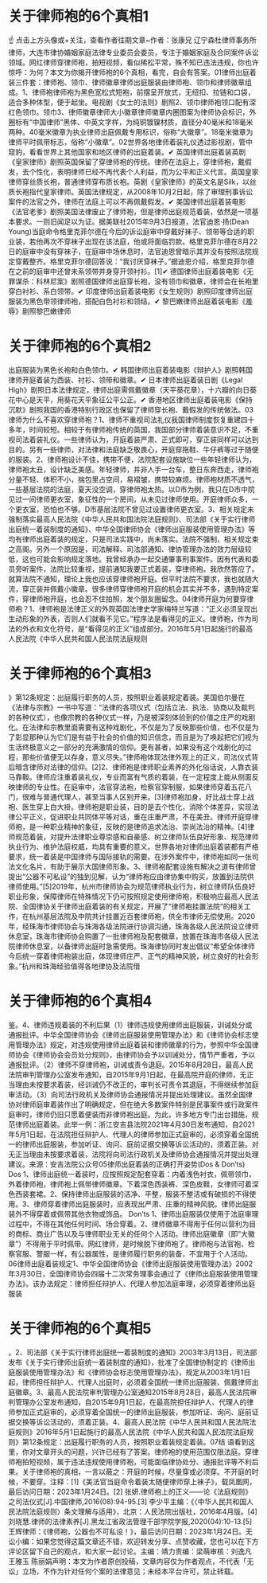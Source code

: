# 关于律师袍的6个真相1

☝ 点击上方头像或+关注，查看作者往期文章~作者：张康兄 辽宁森杜律师事务所律师，大连市律协婚姻家庭法律专业委员会委员，专注于婚姻家庭及合同案件诉讼领域。网红律师穿律师袍，拍短视频，看似稀松平常，殊不知已违法违规，你也许惊呼：为何？本文为你揭开律师袍的6个真相，看完，自会有答案。01律师出庭着装三件套：律师袍、领巾、律师徽章律师出庭服装由律师袍、领巾和律师徽章组成。1、律师袍律师袍为黑色宽松式短袍，前摆呈开放式，无纽扣、拉链和口袋，适合多种体型，便于起坐。电视剧《女士的法则》剧照2、领巾律师袍领口配有深红色领巾。领巾3、律师徽章律师大小徽章律师徽章内圈图案为律师协会标识，外圈标有“中国律师”黑体、中英文字样，为纯铜镀镍材质，直径分40毫米和18毫米两种。40毫米徽章为执业律师出庭佩戴专用标识，俗称“大徽章”。18毫米徽章为律师平时佩带标志，俗称“小徽章”。02世界各地律师着装礼仪透过影视剧，管中窥豹，看看世界上其他国家和地区律师的出庭着装。✔ 英国律师出庭着装英剧《皇家律师》剧照英国保留了穿律师袍的传统。律师在法庭上，穿律师袍，戴假发，去个性化，表明律师已经不再代表个人利益，而为公平和正义代言。英国皇家律师穿丝质长袍，普通律师穿布质长袍。英剧《皇家律师》的英文名是Silk，以丝质长袍指代皇家律师。英国法律规定，从2008年10月2日起，除了审理刑事诉讼案件的法官之外，律师在法庭上可以不再佩戴假发。✔ 美国律师出庭着装电影《法官老爹》剧照美国法律废止了律师袍，但是律师出庭规范着装，依然是一项基本要求。一则旧闻足以为证。据美联社2015年9月3日报道，法官迪恩·扬(Dean Young)当庭命令格里克菲尔德在今后的诉讼庭审中穿戴好袜子、领带等合适的职业装，若他再次不穿袜子出现在该法庭，他或将面临罚款。格里克菲尔德在8月22日的庭审中没有穿袜子，在庭审中场休息时，法官迪恩曾暗示其并没有按照法院规定穿戴整齐。格里克菲尔德回答说：“我讨厌穿袜子。”据迪恩介绍，格里克菲尔德在之前的庭审中还曾未系领带并身穿开领衬衫。[1]✔ 德国律师出庭着装电影《无罪谋杀：科林尼案》剧照德国律师出庭穿长袍，没有领巾和徽章，律师会在长袍里穿白衬衫、系白领带。✔ 印度律师出庭着装电影《女生规则》剧照印度律师出庭服装为黑色带领律师袍，搭配白色衬衫和领结。✔ 黎巴嫩律师出庭着装电影《羞辱》剧照黎巴嫩律师

# 关于律师袍的6个真相2

出庭服装为黑色长袍和白色领巾。✔ 韩国律师出庭着装电影《辩护人》剧照韩国律师开庭着装为西装、衬衫、领带和徽章。✔ 日本律师出庭着装日剧《Legal High》剧照日本法律规定，律师出庭需佩戴徽章（天平葵花章），十六瓣的向日葵花中心是天平，用葵花天平象征公平公正。✔ 香港地区律师出庭着装电影《保持沉默》剧照我国的香港特别行政区也保留了律师穿长袍、戴假发的传统做法。03律师为什么不喜欢穿律师袍？1、律师不重视司法礼仪我国律师制度恢复重建四十多年，时间较短。相较于有律师袍传统的英国，我国部分律师着装意识不足，不重视司法着装礼仪。一些律师认为，开庭着装严肃、正式即可，穿正装同样可以达到目的。另有一些律师，对法律和法庭缺乏敬畏心，开庭穿拖鞋、牛仔裤等过于随便的服装。2、律师袍设计不佳，携带不便，法院配套设施缺位一些年轻律师认为，律师袍太丑，设计缺乏美感。年轻律师，并非人手一台车，整日东奔西走，律师袍分量不轻、体积不小，揣包里占空间，易褶皱，携带较麻烦。律师袍材质不透气，一些基层法院的法庭，夏天没空调，穿律师袍太热。以D市为例，我只在D市中院见过一间律师更衣室，象征性的一个房间，从未见过律师使用。开庭律师众多，一个更衣室，恐怕也不够。D市基层法院不曾见过设置律师更衣室。3、相关规定未强制落实最高人民法院《中华人民共和国法院法庭规则》、司法部《关于实行律师出庭统一着装制度的通知》、中华全国律师协会《律师出庭服装使用管理办法》等均有律师出庭着装的规定，只是司法实践中，尚未落实。法院不强制，相关规定束之高阁。另外一个原因是，司法解释、司法部通知、律协管理办法的效力层级较低，这也可能会影响规定落地。我曾经承办一起交通肇事刑事案件。因有代表和委员旁听案件，法院比较重视，提前通知我要正式着装，穿律师袍。我欣然答应了。就算法院不通知，理论上我也应该穿律师袍开庭。但平时法院不要求，我也就随大流，穿正装并佩戴小徽章。很多律师穿律师袍开庭的机会其实并不多，遇到特定案件，穿律师袍开庭，也会忍不住拍照，发个朋友圈留念。04律师开庭为何要穿律师袍？1、律师袍是法律正义的外观英国法律史学家梅特兰写道：“正义必须呈现出生动形象的外表，否则人们就看不见它。”程序法是看得见的正义。律师袍，作为司法的外衣和文化符号，是“看得见的正义”组成部分。2016年5月1日起施行的最高人民法院《中华人民共和国人民法院法庭规则

# 关于律师袍的6个真相3

》第12条规定：出庭履行职务的人员，按照职业着装规定着装。美国伯尔曼在《法律与宗教》一书中写道：“法律的各项仪式（包括立法、执法、协商以及裁判的各种仪式），也像宗教的各种仪式一样，乃是被深刻体验到的价值之庄严的戏剧化。在法律和宗教里面需要有这种戏剧化，不仅是为了反映那些价值，也不仅是为了彰显那种认为它们是有益于社会的价值的知识信念，而且是为了唤起把它们视为生活终极意义之一部分的充满激情的信仰。更有甚者，如果没有这个戏剧化的过程，那些价值便无以存身，意义尽失。”律师袍体现法律外观上的正义，司法仪式背后暗含律师对法律的信仰。[2]2、律师袍是律师职业素养的外化俗话说，人靠衣装马靠鞍。律师应注重着装礼仪，专业而富有气质的着装，在一定程度上能从侧面反映律师的专业性。在庭审中，法官穿法袍，检察官穿制服，如果律师穿着五花八门，很难与普通代理人，甚至当事人区别开来。[3]律师袍加身，好比战士穿上战袍、医生穿上白大褂。律师袍是职业装，目的是去个性化，消除个体差异，实现法律公平正义，促进职业共同体平等对话，重在庄重严肃，不在美丑。律师开庭穿律师袍，是一种职业精神的象征，反映的是律师追求法治、崇尚法治的精神。[4]律师规范着装，对提升法律职业尊崇感和自豪感、树立律师队伍良好形象、规范律师执业行为、维护法庭权威，均具有重要的意义。世界各地对律师出庭着装都有严格要求，统一着装是中国律师与国际接轨的需要。在涉外案件中，律师袍如同一张司法文化名片，有助于展示大国律师形象。3、律师袍配套设施有解决之道有律师曾提出“公器不可私设”的独到见解，认为“律师袍应由律协集中购买，放置到法院供律师使用。”[5]2019年，杭州市律师协会为规范律师执业行为，树立律师队伍良好职业形象，保障律师在特殊情况下仍可按照规定使用律师袍，积极响应最高人民法院、全国律协关于律师出庭着装的有关规定，开展了“律师袍挂置法院”的相关工作，在杭州基层法院及中院共计挂置近百套律师袍，供全市律师无偿使用。2020年，经珠海市律师协会与珠海各级法院进行协调沟通，珠海各级人民法院设立律师休息室，珠海市律师协会购置了一批律师袍及配套徽章，放置在珠海市各级人民法院律师休息室，以备律师出庭时急需使用。珠海律协同时发出倡议“希望全体律师今后统一穿着律师袍装出庭，体现律师庄严、正气的精神风貌，树立良好的社会形象。”杭州和珠海经验值得各地律协及法院借

# 关于律师袍的6个真相4

鉴。4、律师违规着装的不利后果（1）律师违规使用律师出庭服装，训诫处分或通报批评。中华全国律师协会《律师出庭服装使用管理办法》和《律师协会标志使用管理办法》规定，对违规使用律师出庭着装和律师徽章的行为，参照中华全国律师协会《律师协会会员处分规则》，由律师协会予以训诫处分，情节严重者，予以通报批评。（2）律师不穿律师袍，训诫或责令退庭。2015年8月28日，最高人民法院审判管理办公室发布通知，自2015年9月1日起，在最高院开庭的律师，无正当理由未按要求着装，经训诫仍不改正的，审判长可责令其退庭，不得继续参加庭审活动。（3）向司法行政机关及律师协会通报情况并提出处理建议。虽然全国律协对律师庭审着装作出了明确规定，但在绝大多数案件特别是民事案件或行政案件庭审时，律师仍旧只愿着便装而非律师袍出庭。为此，许多地方专门出台措施，规范律师出庭着装。此举一例：浙江安吉县法院2021年4月30日发布通知，自2021年5月1日起，在法院担任辩护人、代理人的律师参加正式庭审的，必须穿着全国统一的律师出庭服装，参加听证、询问、庭前证据交换等诉讼活动的，须着正装。对无正当理由未按要求着装，法院将向司法行政机关及律师协会通报情况并提出处理建议。来源：安吉法院公众号05律师出庭着装的正确打开姿势(Dos & Don’ts) Dos 1、律师出庭统一着装时，应按照规定配套穿着：内着浅色衬衣，佩带领巾，外着律师袍，律师袍上佩带律师徽章。下着深色西装裤、深色皮鞋，女律师可着深色西装套裙。2、保持律师出庭服装的洁净、平整，服装不整洁或有破损的不得使用。3、律师穿着律师出庭服装时，应表现出严肃、庄重的精神风貌。律师出庭服装外不得穿着或佩带其他衣物或饰品。 Don’ts 1、律师出庭服装仅使用于法庭审理过程中，不得在其他任何时间、场合穿着。2、律师徽章不得用于任何以营利为目的商标、商业广告以及与律师职业无关的任何个人活动。律师出庭徽章（即“大徽章”）不得用于平时佩带。网红律师，是时候脱下律师袍了。律师袍与法官袍、检察官服、警服一样，有公器属性，是律师履行职务的装备，不宜用于个人活动。06律师出庭着装规定1、中华全国律师协会《律师出庭服装使用管理办法》2002年3月30日，全国律师协会四届十二次常务理事会通过了《律师出庭服装使用管理办法》。该办法规定：律师担任辩护人、代理人参加法庭审理，必须穿着律师出庭服装

# 关于律师袍的6个真相5

。2、司法部《关于实行律师出庭统一着装制度的通知》2003年3月13日，司法部发布《关于实行律师出庭统一着装制度的通知》，批准了全国律协制定的《律师出庭服装使用管理办法》和《律师协会标志使用管理办法》，规定从2003年1月1日起，律师担任辩护人、代理人出庭时，必须着全国统一律师出庭服装、佩戴律师出庭徽章。3、最高人民法院审判管理办公室通知2015年8月28日，最高人民法院审判管理办公室发布通知，自2015年9月1日起，在最高院担任辩护人、代理人的律师参加正式庭审的，必须穿着全国统一的律师出庭服装，参加听证、询问、庭前证据交换等诉讼活动的，须着正装。4、最高人民法院《中华人民共和国人民法院法庭规则》2016年5月1日起施行的最高人民法院《中华人民共和国人民法院法庭规则》第12条规定：出庭履行职务的人员，按照职业着装规定着装。07结 语看到这里，你对文章开头的问题，兴许已经有了答案。律师袍的使用范围仅限法庭。穿律师袍拍短视频，属于违法违规使用律师袍，可能面临律协处分、通报批评等不利后果。关于律师袍的真相，一言以蔽之：开庭的时候，尽量穿或必须穿。不开庭的时候，不要穿。注释：[1]《美法官当庭命令着装太随便律师穿上袜子》，载凤凰网，最后访问日期：2023年1月24日。[2] 张妍.律师袍上的正义——论《法庭规则》之司法仪式[J].中国律师,2016(08):94-95.[3] 李少平主编：《〈中华人民共和国人民法院法庭规则〉条文理解与适用》，北京：人民法院出版社，2016年4月版。[4] 刘晓慧.律师的法律素养[J].黑龙江省政法管理干部学院学报,2020(04):10-13.[5] 王辉律师：《律师袍，公器也不可私设！》，最后访问日期：2023年1月24日。无讼小编：如果您觉得这篇文章还不错，欢迎转发分享、点赞收藏，您也可以在下方评论区留下自己的观点，和大家一起讨论。主编：靖力责编：梁萌审核：刘逸凡 王雅玉 陈丽娟声明：本文为作者原创投稿，文章内容仅为作者观点，不代表「无讼」立场，不作为针对任何个案的法律意见；未经本平台许可，禁止转载。

